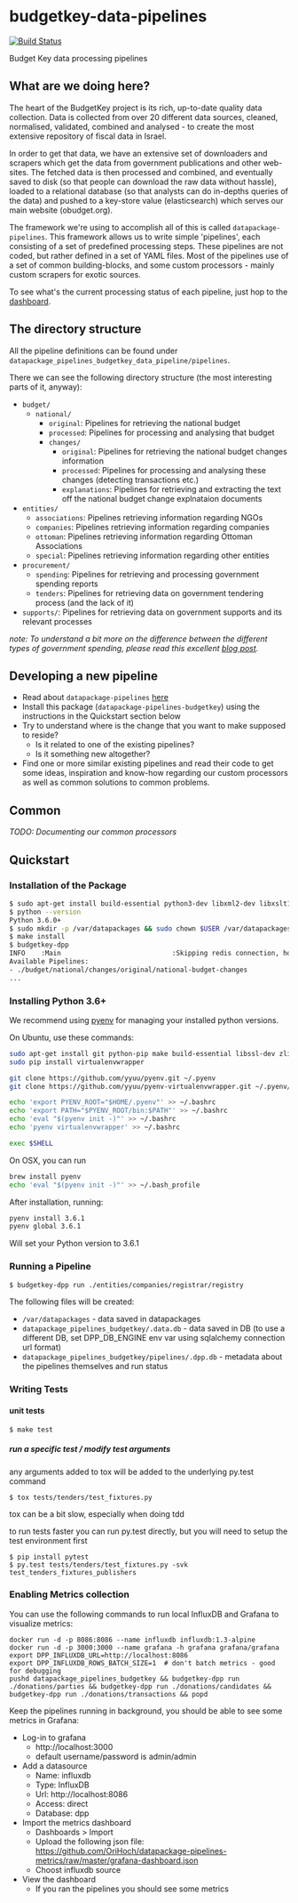# budgetkey-data-pipelines

[![Build Status](https://travis-ci.org/OpenBudget/budgetkey-data-pipelines.svg?branch=master)](https://travis-ci.org/OpenBudget/budgetkey-data-pipelines)

Budget Key data processing pipelines

## What are we doing here?

The heart of the BudgetKey project is its rich, up-to-date quality data collection. Data is collected from over 20 different data sources, cleaned, normalised, validated, combined and analysed - to create the most extensive repository of fiscal data in Israel.
 
 In order to get that data, we have an extensive set of downloaders and scrapers which get the data from government publications and other web-sites. The fetched data is then processed and combined, and eventually saved to disk (so that people can download the raw data without hassle), loaded to a relational database (so that analysts can do in-depths queries of the data) and pushed to a key-store value (elasticsearch) which serves our main website (obudget.org).
 
 The framework we're using to accomplish all of this is called `datapackage-pipelines`. This framework allows us to write simple 'pipelines', each consisting of a set of predefined processing steps. These pipelines are not coded, but rather defined in a set of YAML files. Most of the pipelines use of a set of common building-blocks, and some custom processors - mainly custom scrapers for exotic sources.
     
 To see what's the current processing status of each pipeline, just hop to the [dashboard](https://next.obudget.org/pipelines/).
 
 ## The directory structure
 
 All the pipeline definitions can be found under `datapackage_pipelines_budgetkey_data_pipeline/pipelines`.
 
 There we can see the following directory structure (the most interesting parts of it, anyway):
 - `budget/`
    - `national/`
        - `original`: Pipelines for retrieving the national budget
        - `processed`: Pipelines for processing and analysing that budget
        - `changes/`
            - `original`: Pipelines for retrieving the national budget changes information
            - `processed`: Pipelines for processing and analysing these changes (detecting transactions etc.)
            - `explanations`: Pipelines for retrieving and extracting the text off the national budget change explnataion documents
- `entities/`
    - `associations`: Pipelines retrieving information regarding NGOs 
    - `companies`: Pipelines retrieving information regarding companies 
    - `ottoman`: Pipelines retrieving information regarding Ottoman Associations 
    - `special`: Pipelines retrieving information regarding other entities 
- `procurement/`
    - `spending`: Pipelines for retrieving and processing government spending reports
    - `tenders`: Pipelines for retrieving data on government tendering process (and the lack of it)
- `supports/`: Pipelines for retrieving data on government supports and its relevant processes

_note: To understand a bit more on the difference between the different types of government spending, please read this excellent [blog post](https://blog.okfn.org/2017/05/18/what-is-the-difference-between-budget-spending-and-procurement-data/)._

## Developing a new pipeline

- Read about `datapackage-pipelines` [here](https://github.com/frictionlessdata/datapackage-pipelines)
- Install this package (`datapackage-pipelines-budgetkey`) using the instructions in the Quickstart section below
- Try to understand where is the change that you want to make supposed to reside? 
    - Is it related to one of the existing pipelines?
    - Is it something new altogether?
- Find one or more similar existing pipelines and read their code to get some ideas, inspiration and know-how regarding our custom processors as well as common solutions to common problems.

## Common

_TODO: Documenting our common processors_
 
## Quickstart

### Installation of the Package
```bash
$ sudo apt-get install build-essential python3-dev libxml2-dev libxslt1-dev libleveldb-dev
$ python --version
Python 3.6.0+
$ sudo mkdir -p /var/datapackages && sudo chown $USER /var/datapackages/
$ make install
$ budgetkey-dpp
INFO    :Main                            :Skipping redis connection, host:None, port:6379
Available Pipelines:
- ./budget/national/changes/original/national-budget-changes
...
```

### Installing Python 3.6+
We recommend using [pyenv](https://github.com/pyenv/pyenv) for managing your installed python versions.

On Ubuntu, use these commands:
```bash
sudo apt-get install git python-pip make build-essential libssl-dev zlib1g-dev libbz2-dev libreadline-dev libsqlite3-dev
sudo pip install virtualenvwrapper

git clone https://github.com/yyuu/pyenv.git ~/.pyenv
git clone https://github.com/yyuu/pyenv-virtualenvwrapper.git ~/.pyenv/plugins/pyenv-virtualenvwrapper

echo 'export PYENV_ROOT="$HOME/.pyenv"' >> ~/.bashrc
echo 'export PATH="$PYENV_ROOT/bin:$PATH"' >> ~/.bashrc
echo 'eval "$(pyenv init -)"' >> ~/.bashrc
echo 'pyenv virtualenvwrapper' >> ~/.bashrc

exec $SHELL
```

On OSX, you can run
```bash
brew install pyenv
echo 'eval "$(pyenv init -)"' >> ~/.bash_profile
```

After installation, running:
```bash
pyenv install 3.6.1
pyenv global 3.6.1
```

Will set your Python version to 3.6.1

### Running a Pipeline
```bash
$ budgetkey-dpp run ./entities/companies/registrar/registry
```

The following files will be created:
* `/var/datapackages` - data saved in datapackages
* `datapackage_pipelines_budgetkey/.data.db` - data saved in DB (to use a different DB, set DPP_DB_ENGINE env var using sqlalchemy connection url format)
* `datapackage_pipelines_budgetkey/pipelines/.dpp.db` - metadata about the pipelines themselves and run status


### Writing Tests

#### unit tests
```
$ make test
```

##### run a specific test / modify test arguments

any arguments added to tox will be added to the underlying py.test command

```
$ tox tests/tenders/test_fixtures.py
```

tox can be a bit slow, especially when doing tdd

to run tests faster you can run py.test directly, but you will need to setup the test environment first

```
$ pip install pytest
$ py.test tests/tenders/test_fixtures.py -svk test_tenders_fixtures_publishers
```

### Enabling Metrics collection

You can use the following commands to run local InfluxDB and Grafana to visualize metrics:

```
docker run -d -p 8086:8086 --name influxdb influxdb:1.3-alpine
docker run -d -p 3000:3000 --name grafana -h grafana grafana/grafana
export DPP_INFLUXDB_URL=http://localhost:8086
export DPP_INFLUXDB_ROWS_BATCH_SIZE=1  # don't batch metrics - good for debugging
pushd datapackage_pipelines_budgetkey && budgetkey-dpp run ./donations/parties && budgetkey-dpp run ./donations/candidates && budgetkey-dpp run ./donations/transactions && popd
```

Keep the pipelines running in background, you should be able to see some metrics in Grafana:

* Log-in to grafana
  * http://localhost:3000
  * default username/password is admin/admin
* Add a datasource
  * Name: influxdb
  * Type: InfluxDB
  * Url: http://localhost:8086
  * Access: direct
  * Database: dpp
* Import the metrics dashboard
  * Dashboards > Import
  * Upload the following json file: https://github.com/OriHoch/datapackage-pipelines-metrics/raw/master/grafana-dashboard.json
  * Choost influxdb source
* View the dashboard
  * If you ran the pipelines you should see some metrics
